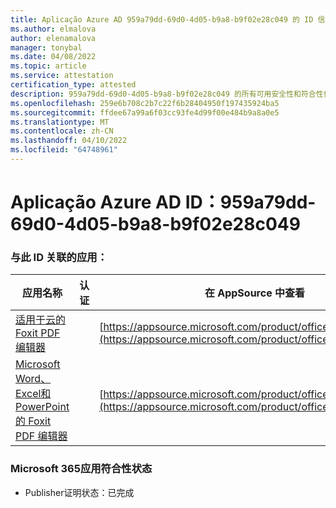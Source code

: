 ```yaml
---
title: Aplicação Azure AD 959a79dd-69d0-4d05-b9a8-b9f02e28c049 的 ID 信息
ms.author: elmalova
author: elenamalova
manager: tonybal
ms.date: 04/08/2022
ms.topic: article
ms.service: attestation
certification_type: attested
description: 959a79dd-69d0-4d05-b9a8-b9f02e28c049 的所有可用安全性和符合性信息信息。
ms.openlocfilehash: 259e6b708c2b7c22f6b28404950f197435924ba5
ms.sourcegitcommit: ffdee67a99a6f03cc93fe4d99f00e484b9a8a0e5
ms.translationtype: MT
ms.contentlocale: zh-CN
ms.lasthandoff: 04/10/2022
ms.locfileid: "64748961"
---
```

# <a name="azure-app-id-959a79dd-69d0-4d05-b9a8-b9f02e28c049"></a>Aplicação Azure AD ID：959a79dd-69d0-4d05-b9a8-b9f02e28c049


### <a name="apps-associated-with-this-id"></a>与此 ID 关联的应用：
| **应用名称** | **认证** | **在 AppSource 中查看** |
|--------------|---------------|-----------------------|
| [适用于云的 Foxit PDF 编辑器](../forward/WA200003703.md) |  | [https://appsource.microsoft.com/product/office/WA200003703](https://appsource.microsoft.com/product/office/WA200003703) |
| [Microsoft Word、Excel和PowerPoint的 Foxit PDF 编辑器](../forward/WA200003206.md) |  | [https://appsource.microsoft.com/product/office/WA200003206](https://appsource.microsoft.com/product/office/WA200003206) |

### <a name="microsoft-365-app-compliance-status"></a>Microsoft 365应用符合性状态
- Publisher证明状态：已完成
